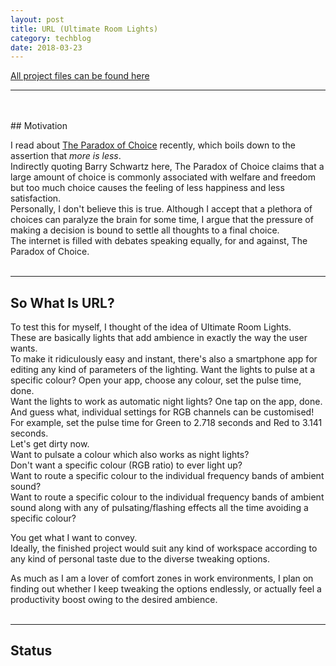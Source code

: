 ```yaml
---
layout: post
title: URL (Ultimate Room Lights)
category: techblog
date: 2018-03-23
---
```



[All project files can be found here](https://github.com/arbaranwal/url)

---
<br>
<br>
## Motivation

I read about [The Paradox of Choice](https://en.wikipedia.org/wiki/The_Paradox_of_Choice) recently, which boils down to the assertion that *more is less*.<br>
Indirectly quoting Barry Schwartz here, The Paradox of Choice claims that a large amount of choice is commonly associated with welfare and freedom but too much choice causes the feeling of less happiness and less satisfaction.<br>
Personally, I don't believe this is true. Although I accept that a plethora of choices can paralyze the brain for some time, I argue that the pressure of making a decision is bound to settle all thoughts to a final choice.<br>
The internet is filled with debates speaking equally, for and against, The Paradox of Choice.<br>
<br>

---

## So What Is URL?

To test this for myself, I thought of the idea of Ultimate Room Lights.<br>
These are basically lights that add ambience in exactly the way the user wants.<br>
To make it ridiculously easy and instant, there's also a smartphone app for editing any kind of parameters of the lighting.
Want the lights to pulse at a specific colour? Open your app, choose any colour, set the pulse time, done.<br>
Want the lights to work as automatic night lights? One tap on the app, done.<br>
And guess what, individual settings for RGB channels can be customised! For example, set the pulse time for Green to 2.718 seconds and Red to 3.141 seconds.<br>
Let's get dirty now. <br>
Want to pulsate a colour which also works as night lights?<br>
Don't want a specific colour (RGB ratio) to ever light up?<br>
Want to route a specific colour to the individual frequency bands of ambient sound?<br>
Want to route a specific colour to the individual frequency bands of ambient sound along with any of pulsating/flashing effects all the time avoiding a specific colour?<br>

You get what I want to convey.<br>
Ideally, the finished project would suit any kind of workspace according to any kind of personal taste due to the diverse tweaking options.<br>

As much as I am a lover of comfort zones in work environments, I plan on finding out whether I keep tweaking the options endlessly, or actually feel a productivity boost owing to the desired ambience.<br>
<br>

---

## Status
